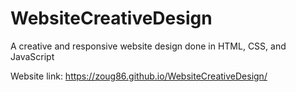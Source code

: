 # WebsiteCreativeDesign

A creative and responsive website design done in HTML, CSS, and JavaScript

Website link: https://zoug86.github.io/WebsiteCreativeDesign/
